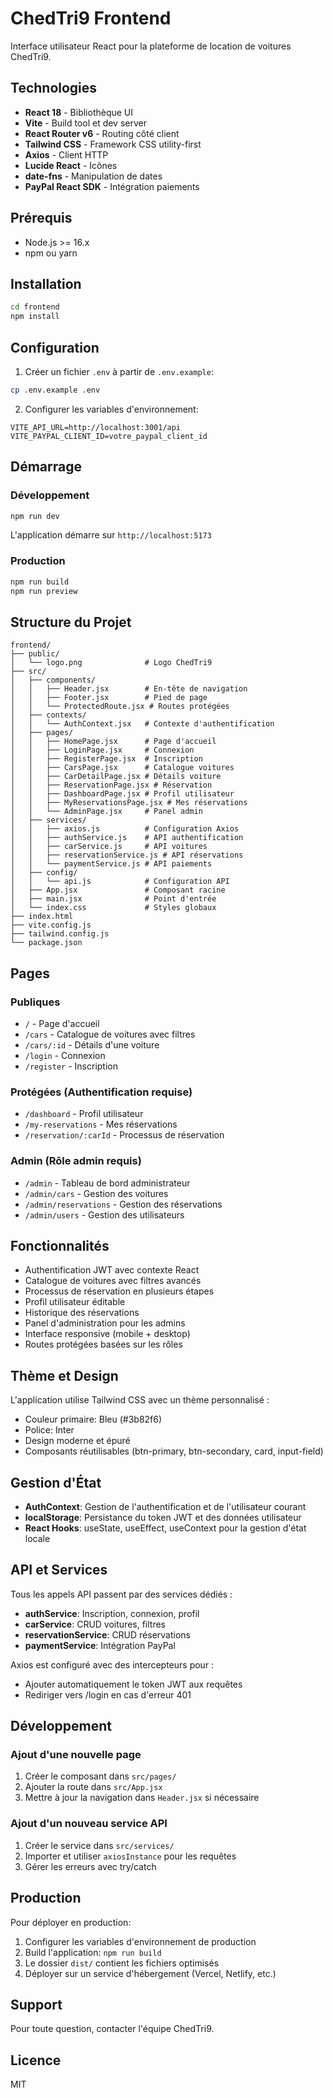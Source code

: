 # ChedTri9 Frontend

Interface utilisateur React pour la plateforme de location de voitures ChedTri9.

## Technologies

- **React 18** - Bibliothèque UI
- **Vite** - Build tool et dev server
- **React Router v6** - Routing côté client
- **Tailwind CSS** - Framework CSS utility-first
- **Axios** - Client HTTP
- **Lucide React** - Icônes
- **date-fns** - Manipulation de dates
- **PayPal React SDK** - Intégration paiements

## Prérequis

- Node.js >= 16.x
- npm ou yarn

## Installation

```bash
cd frontend
npm install
```

## Configuration

1. Créer un fichier `.env` à partir de `.env.example`:

```bash
cp .env.example .env
```

2. Configurer les variables d'environnement:

```env
VITE_API_URL=http://localhost:3001/api
VITE_PAYPAL_CLIENT_ID=votre_paypal_client_id
```

## Démarrage

### Développement

```bash
npm run dev
```

L'application démarre sur `http://localhost:5173`

### Production

```bash
npm run build
npm run preview
```

## Structure du Projet

```
frontend/
├── public/
│   └── logo.png              # Logo ChedTri9
├── src/
│   ├── components/
│   │   ├── Header.jsx        # En-tête de navigation
│   │   ├── Footer.jsx        # Pied de page
│   │   └── ProtectedRoute.jsx # Routes protégées
│   ├── contexts/
│   │   └── AuthContext.jsx   # Contexte d'authentification
│   ├── pages/
│   │   ├── HomePage.jsx      # Page d'accueil
│   │   ├── LoginPage.jsx     # Connexion
│   │   ├── RegisterPage.jsx  # Inscription
│   │   ├── CarsPage.jsx      # Catalogue voitures
│   │   ├── CarDetailPage.jsx # Détails voiture
│   │   ├── ReservationPage.jsx # Réservation
│   │   ├── DashboardPage.jsx # Profil utilisateur
│   │   ├── MyReservationsPage.jsx # Mes réservations
│   │   └── AdminPage.jsx     # Panel admin
│   ├── services/
│   │   ├── axios.js          # Configuration Axios
│   │   ├── authService.js    # API authentification
│   │   ├── carService.js     # API voitures
│   │   ├── reservationService.js # API réservations
│   │   └── paymentService.js # API paiements
│   ├── config/
│   │   └── api.js            # Configuration API
│   ├── App.jsx               # Composant racine
│   ├── main.jsx              # Point d'entrée
│   └── index.css             # Styles globaux
├── index.html
├── vite.config.js
├── tailwind.config.js
└── package.json
```

## Pages

### Publiques

- `/` - Page d'accueil
- `/cars` - Catalogue de voitures avec filtres
- `/cars/:id` - Détails d'une voiture
- `/login` - Connexion
- `/register` - Inscription

### Protégées (Authentification requise)

- `/dashboard` - Profil utilisateur
- `/my-reservations` - Mes réservations
- `/reservation/:carId` - Processus de réservation

### Admin (Rôle admin requis)

- `/admin` - Tableau de bord administrateur
- `/admin/cars` - Gestion des voitures
- `/admin/reservations` - Gestion des réservations
- `/admin/users` - Gestion des utilisateurs

## Fonctionnalités

- Authentification JWT avec contexte React
- Catalogue de voitures avec filtres avancés
- Processus de réservation en plusieurs étapes
- Profil utilisateur éditable
- Historique des réservations
- Panel d'administration pour les admins
- Interface responsive (mobile + desktop)
- Routes protégées basées sur les rôles

## Thème et Design

L'application utilise Tailwind CSS avec un thème personnalisé :

- Couleur primaire: Bleu (#3b82f6)
- Police: Inter
- Design moderne et épuré
- Composants réutilisables (btn-primary, btn-secondary, card, input-field)

## Gestion d'État

- **AuthContext**: Gestion de l'authentification et de l'utilisateur courant
- **localStorage**: Persistance du token JWT et des données utilisateur
- **React Hooks**: useState, useEffect, useContext pour la gestion d'état locale

## API et Services

Tous les appels API passent par des services dédiés :

- **authService**: Inscription, connexion, profil
- **carService**: CRUD voitures, filtres
- **reservationService**: CRUD réservations
- **paymentService**: Intégration PayPal

Axios est configuré avec des intercepteurs pour :
- Ajouter automatiquement le token JWT aux requêtes
- Rediriger vers /login en cas d'erreur 401

## Développement

### Ajout d'une nouvelle page

1. Créer le composant dans `src/pages/`
2. Ajouter la route dans `src/App.jsx`
3. Mettre à jour la navigation dans `Header.jsx` si nécessaire

### Ajout d'un nouveau service API

1. Créer le service dans `src/services/`
2. Importer et utiliser `axiosInstance` pour les requêtes
3. Gérer les erreurs avec try/catch

## Production

Pour déployer en production:

1. Configurer les variables d'environnement de production
2. Build l'application: `npm run build`
3. Le dossier `dist/` contient les fichiers optimisés
4. Déployer sur un service d'hébergement (Vercel, Netlify, etc.)

## Support

Pour toute question, contacter l'équipe ChedTri9.

## Licence

MIT
